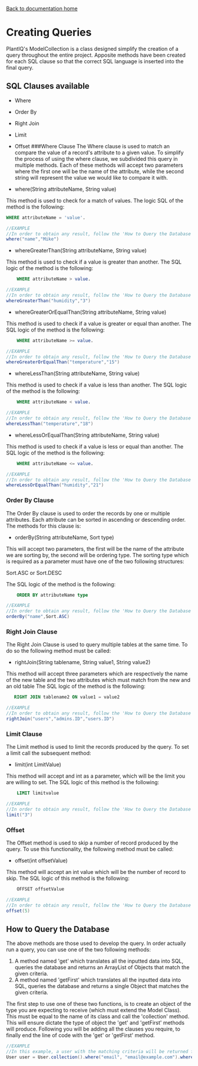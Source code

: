 [Back to documentation home](https://github.com/Programming-Project-SP1-2023/Backend-REST-API)

# Creating Queries
PlantIQ's ModelCollection is a class designed simplify the creation of a query throughout the entire project. 
Apposite methods have been created for each SQL clause so that the correct SQL language is inserted into the final query.
## SQL Clauses available
- Where
- Order By
- Right Join
- Limit
- Offset
###Where Clause
The Where clause is used to match an compare the value of a record's attribute to a given value. To simplify the process of using the where clause, we subdivided this query in multiple methods.
Each of these methods will accept two parameters where the first one will be the name of the attribute, while the second string will represent the value we would like to compare it with.

- where(String attributeName, String value)

This method is used to check for a match of values. The logic SQL of the method is the following: 
```sql
WHERE attributeName = 'value'.
``` 
```java
//EXAMPLE
//In order to obtain any result, follow the 'How to Query the Database' section of the document
where("name","Mike")
```

- whereGreaterThan(String attributeName, String value)

This method is used to check if a value is greater than another. The SQL logic of the method is the following: 
```sql
    WHERE attributeName > value.
``` 
```java
//EXAMPLE
//In order to obtain any result, follow the 'How to Query the Database' section of the document
whereGreaterThan("humidity","3")
```
- whereGreaterOrEqualThan(String attributeName, String value)

This method is used to check if a value is greater or equal than another. The SQL logic of the method is the following:
```sql
    WHERE attributeName >= value.
``` 
```java
//EXAMPLE
//In order to obtain any result, follow the 'How to Query the Database' section of the document
whereGreaterOrEqualThan("temperature","15")
```
- whereLessThan(String attributeName, String value)

This method is used to check if a value is less than another. The SQL logic of the method is the following: 
```sql
    WHERE attributeName < value.
``` 
```java
//EXAMPLE
//In order to obtain any result, follow the 'How to Query the Database' section of the document
whereLessThan("temperature","18")
```
- whereLessOrEqualThan(String attributeName, String value)

This method is used to check if a value is less or equal than another. The SQL logic of the method is the following: 
```sql
    WHERE attributeName <= value.
``` 
```java
//EXAMPLE
//In order to obtain any result, follow the 'How to Query the Database' section of the document
whereLessOrEqualThan("humidity","21")
```
### Order By Clause
The Order By clause is used to order the records by one or multiple attributes. Each attribute can be sorted in ascending or descending order. The methods for this clause is:
- orderBy(String attributeName, Sort type)

This will accept two parameters, the first will be the name of the attribute we are sorting by, the second will be ordering type. 
The sorting type which is required as a parameter must have one of the two following structures: 

Sort.ASC or Sort.DESC

The SQL logic of the method is the following:
```sql
    ORDER BY attributeName type
``` 
```java
//EXAMPLE
//In order to obtain any result, follow the 'How to Query the Database' section of the document
orderBy("name",Sort.ASC)
```
### Right Join Clause
The Right Join Clause is used to query multiple tables at the same time. To do so the following method must be called:

- rightJoin(String tablename, String value1, String value2)

This method will accept three parameters which are respectively the name of the new table and the two attributes which must match from the new and an old table
The SQL logic of the method is the following:
 ```sql   
    RIGHT JOIN tablename2 ON value1 = value2
``` 
```java
//EXAMPLE
//In order to obtain any result, follow the 'How to Query the Database' section of the document
rightJoin("users","admins.ID","users.ID")
```
### Limit Clause
The Limit method is used to limit the records produced by the query. To set a limit call the subsequent method:

- limit(int LimitValue)

This method will accept and int as a parameter, which will be the limit you are willing to set.
The SQL logic of this method is the following:
```sql
    LIMIT limitvalue
```
```java
//EXAMPLE
//In order to obtain any result, follow the 'How to Query the Database' section of the document
limit("3")
```
### Offset
The Offset method is used to skip a number of record produced by the query. To use this functionality, the following method must be called:

- offset(int offsetValue)

This method will accept an int value which will be the number of record to skip. The SQL logic of this method is the following:
```sql
    OFFSET offsetValue
```
```java
//EXAMPLE
//In order to obtain any result, follow the 'How to Query the Database' section of the document
offset(5)
```
## How to Query the Database
The above methods are those used to develop the query. In order actually run a query, you can use one of the two following methods:

1) A method named 'get' which translates all the inputted data into SQL, queries the database and returns an ArrayList of Objects that match the given criteria.
2) A method named 'getFirst' which translates all the inputted data into SQL, queries the database and returns a single Object that matches the given criteria.

The first step to use one of these two functions, is to create an object of the type you are expecting to receive (which must extend the Model Class). This must be equal to the name of its class and call the 'collection' method.
This will ensure dictate the type of object the 'get' and 'getFirst' methods will produce.
Following you will be adding all the clauses you require, to finally end the line of code with the 'get' or 'getFirst' method.

```java
//EXAMPLE
//In this example, a user with the matching criteria will be returned from the database.
User user = User.collection().where("email", "email@example.com").where("password", "passwordExample").getFirst();
```

